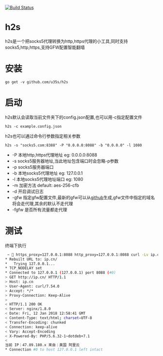 [![Build Status](https://travis-ci.org/u35s/h2s.svg?branch=master)](https://travis-ci.org/u35s/h2s)


# h2s
h2s是一个把socks5代理转换为http,https代理的小工具,同时支持socks5,http,https,支持GFW配置智能翻墙

# 安装
```golang
go get -v github.com/u35s/h2s
```

# 启动
h2s默认会读取当前文件夹下的config.json配置,也可以用-c指定配置文件

```
h2s -c example.config.json
```

h2s也可以通过命令行参数指定相关参数

```
h2s -s "socks5.com:8388" -P "0.0.0.0:8088" -b "0.0.0.0" -l 1080 
```

* -P 本地http,https代理地址 eg: 0.0.0.0:8088
* -s socks5服务器地址,当此地址包含端口时会忽略-p参数
* -p socks5服务器端口
* -b 本地socks5代理地址 eg: 127.0.0.1
* -l 本地socks5代理地址端口 eg: 1080
* -m 加密方法 default: aes-256-cfb
* -d 开启调试日志
* -gfw 指定gfw配置文件,最新的gfw可以从[github](https://github.com/cokebar/gfwlist2dnsmasq)生成,gfw文件中指定的域名将会走代理,其余的默认不走代理
* -fgfw 是否所有流量都走代理

# 测试
终端下执行

```bash
 ~  https_proxy=127.0.0.1:8088 http_proxy=127.0.0.1:8088 curl -Lv ip.cn
* Rebuilt URL to: ip.cn/
*   Trying 127.0.0.1...
* TCP_NODELAY set
* Connected to 127.0.0.1 (127.0.0.1) port 8088 (#0)
> GET http://ip.cn/ HTTP/1.1
> Host: ip.cn
> User-Agent: curl/7.54.0
> Accept: */*
> Proxy-Connection: Keep-Alive
>
< HTTP/1.1 200 OK
< Server: nginx/1.8.0
< Date: Fri, 12 Jan 2018 12:58:41 GMT
< Content-Type: text/html; charset=UTF-8
< Transfer-Encoding: chunked
< Connection: keep-alive
< Vary: Accept-Encoding
< X-Powered-By: PHP/5.6.32-1~dotdeb+7.1
<
当前 IP：47.89.180.x 来自：美国 阿里云
* Connection #0 to host 127.0.0.1 left intact
``` 
